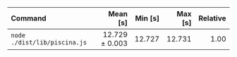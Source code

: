 | Command | Mean [s] | Min [s] | Max [s] | Relative |
|:---|---:|---:|---:|---:|
| `node ./dist/lib/piscina.js` | 12.729 ± 0.003 | 12.727 | 12.731 | 1.00 |
